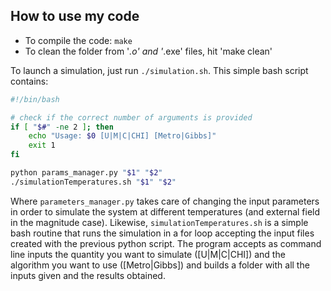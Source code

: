 ## How to use my code

- To compile the code: `make`
- To clean the folder from '*.o' and '*.exe' files, hit 'make clean'

To launch a simulation, just run `./simulation.sh`. This simple bash script contains:

``` bash
#!/bin/bash

# check if the correct number of arguments is provided
if [ "$#" -ne 2 ]; then
    echo "Usage: $0 [U|M|C|CHI] [Metro|Gibbs]"
    exit 1
fi

python params_manager.py "$1" "$2"
./simulationTemperatures.sh "$1" "$2"
```

Where `parameters_manager.py` takes care of changing the input parameters in order to simulate the system at different temperatures (and external field in the magnitude case). 
Likewise, `simulationTemperatures.sh` is a simple bash routine that runs the simulation in a for loop accepting the input files created with the previous python script.
The program accepts as command line inputs the quantity you want to simulate ([U|M|C|CHI]) and the algorithm you want to use ([Metro|Gibbs]) and builds a folder with all the inputs given and the results obtained.
